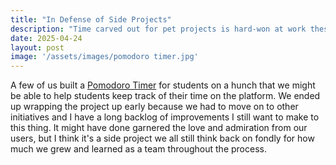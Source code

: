 ```yaml
---
title: "In Defense of Side Projects"
description: "Time carved out for pet projects is hard-won at work these days, but there's so much value in spending time outside official company projects."
date: 2025-04-24
layout: post
image: '/assets/images/pomodoro timer.jpg'
---
```


A few of us built a <a href="https://quizlet.com/features/pomodoro-timer">Pomodoro Timer</a> for students on a hunch that we might be able to help students keep track of their time on the platform. We ended up wrapping the project up early because we had to move on to other initiatives and I have a long backlog of improvements I still want to make to this thing. It might have done garnered the love and admiration from our users, but I think it's a side project we all still think back on fondly for how much we grew and learned as a team throughout the process.
